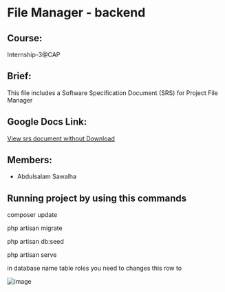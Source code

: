 # File Manager - backend

## Course:
Internship-3@CAP

## Brief:
This file includes a Software Specification Document (SRS) for Project File Manager



## Google Docs Link:
[View srs document without Download](https://docs.google.com/document/d/1n2aRgWrWOv6tPpDCq7bS5ZUAXb4lp4q_ziQPhipxEOg/edit?usp=sharing)

## Members:

- Abdulsalam Sawalha 


## Running project by using this commands

composer update

php artisan migrate

php artisan db:seed

php artisan serve

in database name table roles   you need to  changes this row to 

![image](https://user-images.githubusercontent.com/109074523/224334521-7212780a-d04d-4059-9cbb-f42b6d45dbef.png)
